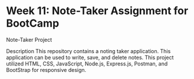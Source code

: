 # Week 11: Note-Taker Assignment for BootCamp

Note-Taker Project

Description
This repository contains a noting taker application. This application can be used to write, save, and delete notes.
This project utilized HTML, CSS, JavaScript, Node.js, Express.js, Postman, and BootStrap for responsive design.

